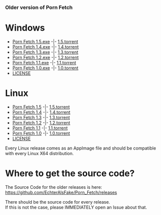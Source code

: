 ### Older version of Porn Fetch

# Windows

* [Porn Fetch 1.5.exe](https://drive.google.com/uc?export=download&id=1eCl1xmkMQlqN-moWsqSIcZ16oDB5kaF_) -|-  [1.5.torrent](https://drive.google.com/uc?export=download&id=1DmRH41u8fzXj_UUg2Ngad-5C5W6I40vY)
* [Porn Fetch 1.4.exe](https://drive.google.com/uc?export=download&id=1sur_U5h_j7jjwF_Cj3IaLzz1mRg1YqK6) -|-  [1.4.torrent](https://drive.google.com/uc?export=download&id=1o2zgg40REu4V6hUKYAOHPtNF09OIjMZV) 
* [Porn Fetch 1.3.exe](https://drive.google.com/uc?export=download&id=15pUQDXyqVGOXVMbSIcihYsuu7z6dKRan) -|-  [1.3.torrent](https://drive.google.com/uc?export=download&id=1_G63Q_SMg-p1tXXlPP8l7wu1R4v92lQM)
* [Porn Fetch 1.2.exe](https://drive.google.com/uc?export=download&id=156z1RNcSQSXUPSkO8sXG6U-r_wdmrB2d) -|-  [1.2.torrent](https://drive.google.com/uc?export=download&id=1MYBZ6uzYO4pvphCa6P4iAmfUXFnGE-g_)
* [Porn Fetch 1.1.exe](https://drive.google.com/uc?export=download&id=1Tt-siUB9siSMx4etcNvkZ0e4srbiVlr9) -|-  [1.1.torrent](https://drive.google.com/uc?export=download&id=1wbztz8LQUj83qbUwL-0VqEql3TYzlag7)
* [Porn Fetch 1.0.exe](https://drive.google.com/uc?export=download&id=19EUh8DgiMnZTa2lQPldIWhuOR6Y3XMiZ) -|-  [1.0.torrent](https://drive.google.com/uc?export=download&id=1CgZqfA6WZWFUB5LO3EnkpPVV6z8vQ6bW)
* [LICENSE](https://drive.google.com/uc?export=download&id=1V5pgayZB9_cv7nlon55r80-hMKiAwWC2) 



# Linux

* [Porn Fetch 1.5](https://drive.google.com/uc?export=download&id=1t1U_C86p-3AC7GW1HFKWwt4yaTBkEmOR) -|-  [1.5.torrent](https://drive.google.com/uc?export=download&id=1k48LSi-2pER4fOCHagc1ArYLydkglQC_)
* [Porn Fetch 1.4](https://drive.google.com/uc?export=download&id=1GkF0vuwxLn1jDaPQoqHdaokqSLjJIXIp) -|-  [1.4.torrent](https://drive.google.com/uc?export=download&id=1nm2_NLIUuzBTlzXj6Z63Kdlr3AS9nroi)
* [Porn Fetch 1.3](https://drive.google.com/uc?export=download&id=1fmKO3HZbddhx1NtKRw2Pexro0jy5t7HP) -|-  [1.3.torrent](https://drive.google.com/uc?export=download&id=1jLfg-XPZpkI3SLXUd3hRGJpraDb9KZKT)
* [Porn Fetch 1.2](https://drive.google.com/uc?export=download&id=1Z_S1F74y8lF9crM1aWus3MiO8Yqt92YQ) -|-  [1.2.torrent](https://drive.google.com/uc?export=download&id=1zWLKmbiLocv7UOWHJEWf1Y4-RdJljI1J)
* [Porn Fetch 1.1](https://drive.google.com/uc?export=download&id=1-fghgnBv1tfkW5z5qY491KvXfWtyj0TP) -|-  [1.1.torrent](https://drive.google.com/uc?export=download&id=1yTkyoDPr7soLT_wQ6u7D_fa92FL9tGFT)
* [Porn Fetch 1.0](https://drive.google.com/uc?export=download&id=1l3SMGTdt01yjqFOOwpgiKt029087SWwy) -|-  [1.0.torrent](https://drive.google.com/uc?export=download&id=1664ZZa21seGlCq5lgpwZybF_wpsuLPgR)
* [LICENSE](https://drive.google.com/uc?export=download&id=1V5pgayZB9_cv7nlon55r80-hMKiAwWC2)


Every Linux release comes as an AppImage file and should be compatible with every Linux X64 distribution.

# Where to get the source code?

The Source Code for the older releases is here: https://github.com/EchterAlsFake/Porn_Fetch/releases

There should be the source code for every release.
<br>If this is not the case, please IMMEDIATELY open an Issue about that.




